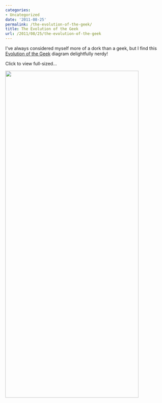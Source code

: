 ```yaml
---
categories:
- Uncategorized
date: '2011-08-25'
permalink: /the-evolution-of-the-geek/
title: The Evolution of the Geek
url: /2011/08/25/the-evolution-of-the-geek
---
```


I've always considered myself more of a dork than a geek, but I find this <a href="http://www.flowtown.com/blog/the-evolution-of-the-geek">Evolution of the Geek</a> diagram delightfully nerdy!

Click to view full-sized...

<a href="https://gomakethings.com/wp-content/uploads/2011/08/Evolution-of-the-Geek.jpg"><img src="https://gomakethings.com/wp-content/uploads/2011/08/Evolution-of-the-Geek-418x1024.jpg" alt="" title="Evolution of the Geek" width="418" height="1024" class="aligncenter size-large wp-image-1125" /></a>
